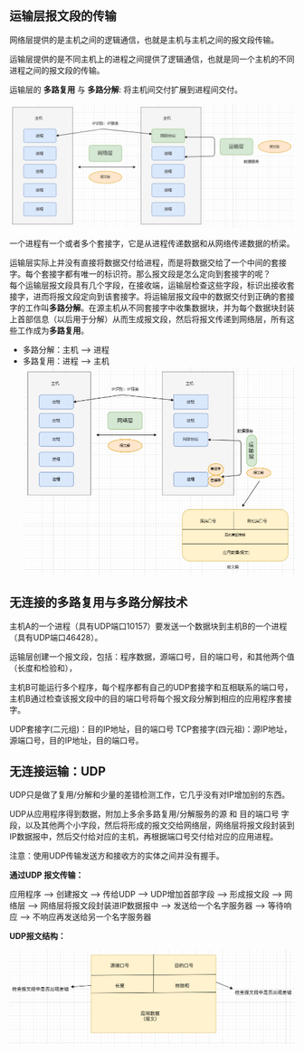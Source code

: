 ## 运输层报文段的传输

网络层提供的是主机之间的逻辑通信，也就是主机与主机之间的报文段传输。

运输层提供的是不同主机上的进程之间提供了逻辑通信，也就是同一个主机的不同进程之间的报文段的传输。

运输层的 **多路复用** 与 **多路分解**: 将主机间交付扩展到进程间交付。

![](./img/运输层报文段传输.png)

一个进程有一个或者多个套接字，它是从进程传递数据和从网络传递数据的桥梁。

运输层实际上并没有直接将数据交付给进程，而是将数据交给了一个中间的套接字。每个套接字都有唯一的标识符。那么报文段是怎么定向到套接字的呢？            
每个运输层报文段具有几个字段，在接收端，运输层检查这些字段，标识出接收套接字，进而将报文段定向到该套接字。将运输层报文段中的数据交付到正确的套接字的工作叫**多路分解**。在源主机从不同套接字中收集数据块，并为每个数据块封装上首部信息（以后用于分解）从而生成报文段，然后将报文传递到网络层，所有这些工作成为**多路复用**。
- 多路分解：主机 --> 进程
- 多路复用：进程 --> 主机
![](./img/运输层报文段传输02.png)


## 无连接的多路复用与多路分解技术

主机A的一个进程（具有UDP端口10157）要发送一个数据块到主机B的一个进程（具有UDP端口46428）。

运输层创建一个报文段，包括：程序数据，源端口号，目的端口号，和其他两个值（长度和检验和），

主机B可能运行多个程序，每个程序都有自己的UDP套接字和互相联系的端口号，主机B通过检查该报文段中的目的端口号将每个报文段分解到相应的应用程序套接字。

UDP套接字(二元组)：目的IP地址，目的端口号
TCP套接字(四元祖)：源IP地址，源端口号，目的IP地址，目的端口号。


## 无连接运输：UDP

UDP只是做了复用/分解和少量的差错检测工作，它几乎没有对IP增加别的东西。

UDP从应用程序得到数据，附加上多余多路复用/分解服务的源 和 目的端口号 字段，以及其他两个小字段，然后将形成的报文交给网络层，网络层将报文段封装到IP数据报中，然后交付给对应的主机，再根据端口号交付给对应的应用进程。

 注意：使用UDP传输发送方和接收方的实体之间并没有握手。

**通过UDP 报文传输：**

 应用程序 --> 创建报文 --> 传给UDP --> UDP增加首部字段 --> 形成报文段 --> 网络层 --> 网络层将报文段封装进IP数据报中 --> 发送给一个名字服务器 --> 等待响应  --> 不响应再发送给另一个名字服务器

**UDP报文结构：**

![](./img/UDP报文段.png)
